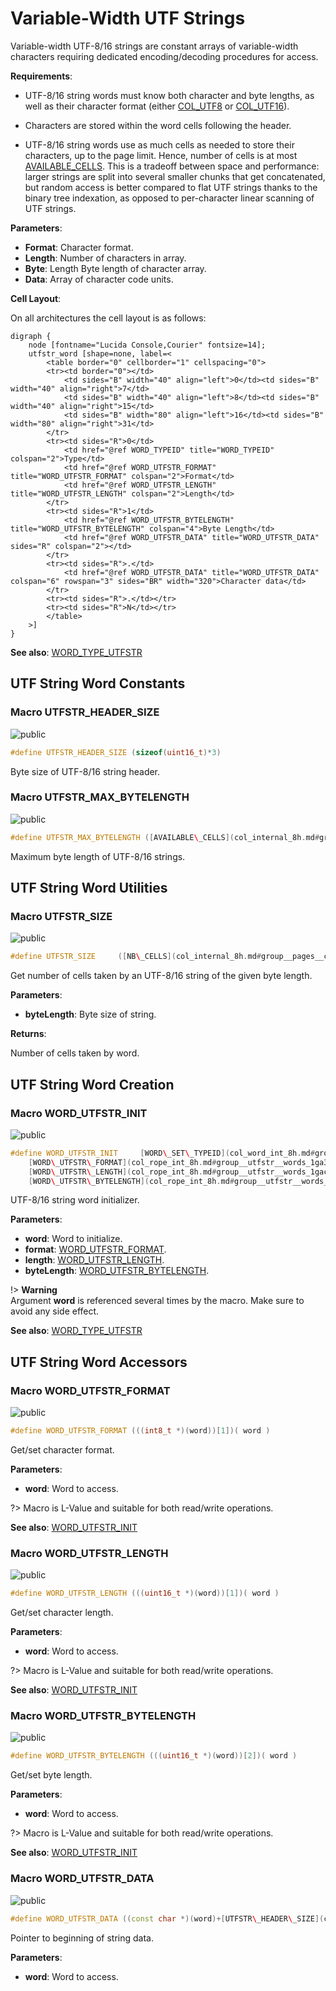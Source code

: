 <a id="group__utfstr__words"></a>
# Variable-Width UTF Strings



Variable-width UTF-8/16 strings are constant arrays of variable-width characters requiring dedicated encoding/decoding procedures for access.






**Requirements**:


* UTF-8/16 string words must know both character and byte lengths, as well as their character format (either [COL\_UTF8](colibri_8h.md#group__strings_1gga125054104f6260ea3902e6e46ebfdfa0ac5f7c75663139add735ce90077cef306) or [COL\_UTF16](colibri_8h.md#group__strings_1gga125054104f6260ea3902e6e46ebfdfa0ad926084d627f96e4d65a353daef34854)).

* Characters are stored within the word cells following the header.

* UTF-8/16 string words use as much cells as needed to store their characters, up to the page limit. Hence, number of cells is at most [AVAILABLE\_CELLS](col_internal_8h.md#group__pages__cells_1ga524e5a52183dcc7088644df29ef766bf). This is a tradeoff between space and performance: larger strings are split into several smaller chunks that get concatenated, but random access is better compared to flat UTF strings thanks to the binary tree indexation, as opposed to per-character linear scanning of UTF strings.


**Parameters**:

* **Format**: Character format.
* **Length**: Number of characters in array.
* **Byte**: Length Byte length of character array.
* **Data**: Array of character code units.


**Cell Layout**:

On all architectures the cell layout is as follows:


    digraph {
        node [fontname="Lucida Console,Courier" fontsize=14];
        utfstr_word [shape=none, label=<
            <table border="0" cellborder="1" cellspacing="0">
            <tr><td border="0"></td>
                <td sides="B" width="40" align="left">0</td><td sides="B" width="40" align="right">7</td>
                <td sides="B" width="40" align="left">8</td><td sides="B" width="40" align="right">15</td>
                <td sides="B" width="80" align="left">16</td><td sides="B" width="80" align="right">31</td>
            </tr>
            <tr><td sides="R">0</td>
                <td href="@ref WORD_TYPEID" title="WORD_TYPEID" colspan="2">Type</td>
                <td href="@ref WORD_UTFSTR_FORMAT" title="WORD_UTFSTR_FORMAT" colspan="2">Format</td>
                <td href="@ref WORD_UTFSTR_LENGTH" title="WORD_UTFSTR_LENGTH" colspan="2">Length</td>
            </tr>
            <tr><td sides="R">1</td>
                <td href="@ref WORD_UTFSTR_BYTELENGTH" title="WORD_UTFSTR_BYTELENGTH" colspan="4">Byte Length</td>
                <td href="@ref WORD_UTFSTR_DATA" title="WORD_UTFSTR_DATA" sides="R" colspan="2"></td>
            </tr>
            <tr><td sides="R">.</td>
                <td href="@ref WORD_UTFSTR_DATA" title="WORD_UTFSTR_DATA" colspan="6" rowspan="3" sides="BR" width="320">Character data</td>
            </tr>
            <tr><td sides="R">.</td></tr>
            <tr><td sides="R">N</td></tr>
            </table>
        >]
    }
    








**See also**: [WORD\_TYPE\_UTFSTR](col_word_int_8h.md#group__words_1gaed71812c790125f3aeb204e6ba4f55b4)

## UTF String Word Constants

<a id="group__utfstr__words_1gaaaafcb7cad000c065f7c5cfcd8d0c7b8"></a>
### Macro UTFSTR\_HEADER\_SIZE

![][public]

```cpp
#define UTFSTR_HEADER_SIZE (sizeof(uint16_t)*3)
```

Byte size of UTF-8/16 string header.





<a id="group__utfstr__words_1ga280e86ac3ab3388ac552f03d2196584c"></a>
### Macro UTFSTR\_MAX\_BYTELENGTH

![][public]

```cpp
#define UTFSTR_MAX_BYTELENGTH ([AVAILABLE\_CELLS](col_internal_8h.md#group__pages__cells_1ga524e5a52183dcc7088644df29ef766bf)*[CELL\_SIZE](col_conf_8h.md#group__alloc_1ga7a4127f14f16563da90eb3c836bc404f)-[UTFSTR\_HEADER\_SIZE](col_rope_int_8h.md#group__utfstr__words_1gaaaafcb7cad000c065f7c5cfcd8d0c7b8))
```

Maximum byte length of UTF-8/16 strings.





## UTF String Word Utilities

<a id="group__utfstr__words_1ga00f51041c27e8cfcfe2da5e22795cb0c"></a>
### Macro UTFSTR\_SIZE

![][public]

```cpp
#define UTFSTR_SIZE     ([NB\_CELLS](col_internal_8h.md#group__pages__cells_1ga6969cfc3c9b2913a913df84f7842ce74)([UTFSTR\_HEADER\_SIZE](col_rope_int_8h.md#group__utfstr__words_1gaaaafcb7cad000c065f7c5cfcd8d0c7b8)+(byteLength)))( byteLength )
```

Get number of cells taken by an UTF-8/16 string of the given byte length.

**Parameters**:

* **byteLength**: Byte size of string.


**Returns**:

Number of cells taken by word.



## UTF String Word Creation

<a id="group__utfstr__words_1gab6c2e0088ebce6cd847ed1fbd6fe1acb"></a>
### Macro WORD\_UTFSTR\_INIT

![][public]

```cpp
#define WORD_UTFSTR_INIT     [WORD\_SET\_TYPEID](col_word_int_8h.md#group__predefined__words_1ga52822cf424704829e60b112fe03614b6)((word), [WORD\_TYPE\_UTFSTR](col_word_int_8h.md#group__words_1gaed71812c790125f3aeb204e6ba4f55b4)); \
    [WORD\_UTFSTR\_FORMAT](col_rope_int_8h.md#group__utfstr__words_1ga3405010b5b366fe5f7f87af019d84536)(word) = (uint8_t) (format); \
    [WORD\_UTFSTR\_LENGTH](col_rope_int_8h.md#group__utfstr__words_1gacd5812fddcc3e5259e89b0a62ac1a238)(word) = (uint16_t) (length); \
    [WORD\_UTFSTR\_BYTELENGTH](col_rope_int_8h.md#group__utfstr__words_1ga837308f56ffc081bf15248ecd7adda9a)(word) = (uint16_t) (byteLength);( word ,format ,length ,byteLength )
```

UTF-8/16 string word initializer.

**Parameters**:

* **word**: Word to initialize.
* **format**: [WORD\_UTFSTR\_FORMAT](col_rope_int_8h.md#group__utfstr__words_1ga3405010b5b366fe5f7f87af019d84536).
* **length**: [WORD\_UTFSTR\_LENGTH](col_rope_int_8h.md#group__utfstr__words_1gacd5812fddcc3e5259e89b0a62ac1a238).
* **byteLength**: [WORD\_UTFSTR\_BYTELENGTH](col_rope_int_8h.md#group__utfstr__words_1ga837308f56ffc081bf15248ecd7adda9a).


!> **Warning** \
Argument **word** is referenced several times by the macro. Make sure to avoid any side effect.



**See also**: [WORD\_TYPE\_UTFSTR](col_word_int_8h.md#group__words_1gaed71812c790125f3aeb204e6ba4f55b4)



## UTF String Word Accessors

<a id="group__utfstr__words_1ga3405010b5b366fe5f7f87af019d84536"></a>
### Macro WORD\_UTFSTR\_FORMAT

![][public]

```cpp
#define WORD_UTFSTR_FORMAT (((int8_t *)(word))[1])( word )
```

Get/set character format.

**Parameters**:

* **word**: Word to access.


?> Macro is L-Value and suitable for both read/write operations.



**See also**: [WORD\_UTFSTR\_INIT](col_rope_int_8h.md#group__utfstr__words_1gab6c2e0088ebce6cd847ed1fbd6fe1acb)



<a id="group__utfstr__words_1gacd5812fddcc3e5259e89b0a62ac1a238"></a>
### Macro WORD\_UTFSTR\_LENGTH

![][public]

```cpp
#define WORD_UTFSTR_LENGTH (((uint16_t *)(word))[1])( word )
```

Get/set character length.

**Parameters**:

* **word**: Word to access.


?> Macro is L-Value and suitable for both read/write operations.



**See also**: [WORD\_UTFSTR\_INIT](col_rope_int_8h.md#group__utfstr__words_1gab6c2e0088ebce6cd847ed1fbd6fe1acb)



<a id="group__utfstr__words_1ga837308f56ffc081bf15248ecd7adda9a"></a>
### Macro WORD\_UTFSTR\_BYTELENGTH

![][public]

```cpp
#define WORD_UTFSTR_BYTELENGTH (((uint16_t *)(word))[2])( word )
```

Get/set byte length.

**Parameters**:

* **word**: Word to access.


?> Macro is L-Value and suitable for both read/write operations.



**See also**: [WORD\_UTFSTR\_INIT](col_rope_int_8h.md#group__utfstr__words_1gab6c2e0088ebce6cd847ed1fbd6fe1acb)



<a id="group__utfstr__words_1ga54f4a0ffe3636b2e29185ca90c342876"></a>
### Macro WORD\_UTFSTR\_DATA

![][public]

```cpp
#define WORD_UTFSTR_DATA ((const char *)(word)+[UTFSTR\_HEADER\_SIZE](col_rope_int_8h.md#group__utfstr__words_1gaaaafcb7cad000c065f7c5cfcd8d0c7b8))( word )
```

Pointer to beginning of string data.

**Parameters**:

* **word**: Word to access.



[public]: https://img.shields.io/badge/-public-brightgreen (public)
[C++]: https://img.shields.io/badge/language-C%2B%2B-blue (C++)
[private]: https://img.shields.io/badge/-private-red (private)
[Markdown]: https://img.shields.io/badge/language-Markdown-blue (Markdown)
[static]: https://img.shields.io/badge/-static-lightgrey (static)